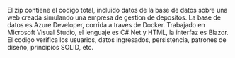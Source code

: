 El zip contiene el codigo total, incluido datos de la base de datos sobre una web creada simulando una empresa de gestion de depositos. La base de datos es Azure Developer, corrida a traves de Docker. Trabajado en Microsoft Visual Studio, el lenguaje es C#.Net y HTML, la interfaz es Blazor. El codigo verifica los usuarios, datos ingresados, persistencia, patrones de diseño, principios SOLID, etc.
